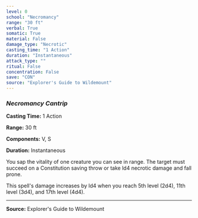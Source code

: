 ```yaml
---
level: 0
school: "Necromancy"
range: "30 ft"
verbal: True
somatic: True
material: False
damage_type: "Necrotic"
casting_time: "1 Action"
duration: "Instantaneous"
attack_type: ""
ritual: False
concentration: False
save: "CON"
source: "Explorer's Guide to Wildemount"
---
```


### *Necromancy Cantrip*

**Casting Time:** 1 Action

**Range:** 30 ft

**Components:** V, S

**Duration:** Instantaneous

You sap the vitality of one creature you can see in range. The target must succeed on a Constitution saving throw or take ld4 necrotic damage and fall prone.
 
 This spell's damage increases by ld4 when you reach 5th level (2d4), 11th level (3d4), and 17th level (4d4).

---
**Source:** Explorer's Guide to Wildemount
